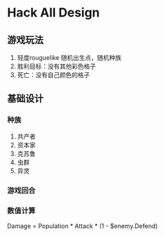 # Hack All Design

## 游戏玩法

1. 轻度rouguelike 随机出生点，随机种族
2. 胜利目标：没有其他彩色格子
3. 死亡：没有自己颜色的格子



## 基础设计

### 种族

1. 共产者
2. 资本家
3. 克苏鲁
4. 虫群
5. 异灵

### 游戏回合





### 数值计算

Damage = Population * Attack * (1 - $enemy.Defend)